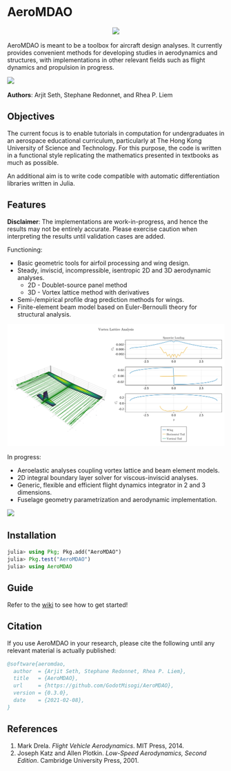 # AeroMDAO

<p align="center">
<img width="60%", src="https://raw.githubusercontent.com/GodotMisogi/AeroMDAO.jl/main/docs/src/assets/logo.svg">
</p>

AeroMDAO is meant to be a toolbox for aircraft design analyses. It currently provides convenient methods for developing studies in aerodynamics and structures, with implementations in other relevant fields such as flight dynamics and propulsion in progress.

[![](https://img.shields.io/badge/docs-dev-blue.svg)](https://godotmisogi.github.io/AeroMDAO.jl/dev/)

**Authors**: Arjit Seth, Stephane Redonnet, and Rhea P. Liem

## Objectives

The current focus is to enable tutorials in computation for undergraduates in an aerospace educational curriculum, particularly at The Hong Kong University of Science and Technology. For this purpose, the code is written in a functional style replicating the mathematics presented in textbooks as much as possible.

An additional aim is to write code compatible with automatic differentiation libraries written in Julia.

## Features

**Disclaimer**: The implementations are work-in-progress, and hence the results may not be entirely accurate. Please exercise caution when interpreting the results until validation cases are added.

Functioning:

- Basic geometric tools for airfoil processing and wing design. 
- Steady, inviscid, incompressible, isentropic 2D and 3D aerodynamic analyses.
  - 2D - Doublet-source panel method
  - 3D - Vortex lattice method with derivatives
- Semi-/empirical profile drag prediction methods for wings.
- Finite-element beam model based on Euler-Bernoulli theory for structural analysis.

![](plots/VortexLattice.svg)

In progress:

- Aeroelastic analyses coupling vortex lattice and beam element models.
- 2D integral boundary layer solver for viscous-inviscid analyses.
- Generic, flexible and efficient flight dynamics integrator in 2 and 3 dimensions.
- Fuselage geometry parametrization and aerodynamic implementation.

![](https://godot-bloggy.xyz/post/diagrams/AerostructAircraft.svg)

## Installation

```julia
julia> using Pkg; Pkg.add("AeroMDAO")
julia> Pkg.test("AeroMDAO")
julia> using AeroMDAO
```

## Guide

Refer to the [wiki](https://github.com/GodotMisogi/AeroMDAO.jl/wiki) to see how to get started!

## Citation

If you use AeroMDAO in your research, please cite the following until any relevant material is actually published:

```bibtex
@software{aeromdao,
  author  = {Arjit Seth, Stephane Redonnet, Rhea P. Liem},
  title   = {AeroMDAO},
  url     = {https://github.com/GodotMisogi/AeroMDAO},
  version = {0.3.0},
  date    = {2021-02-08},
}
```

## References

1. Mark Drela. _Flight Vehicle Aerodynamics_. MIT Press, 2014.
2. Joseph Katz and Allen Plotkin. _Low-Speed Aerodynamics, Second Edition_. Cambridge University Press, 2001.